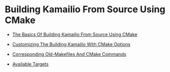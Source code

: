 
# Building Kamailio From Source Using CMake

* [The Basics Of Building Kamailio From Source Using CMake](default.md)

* [Customizing The Building Kamailio With CMake Options](custom.md)

* [Corresponding Old-Makefiles And CMake Commands](commands.md)

* [Available Targets](targets.md)

